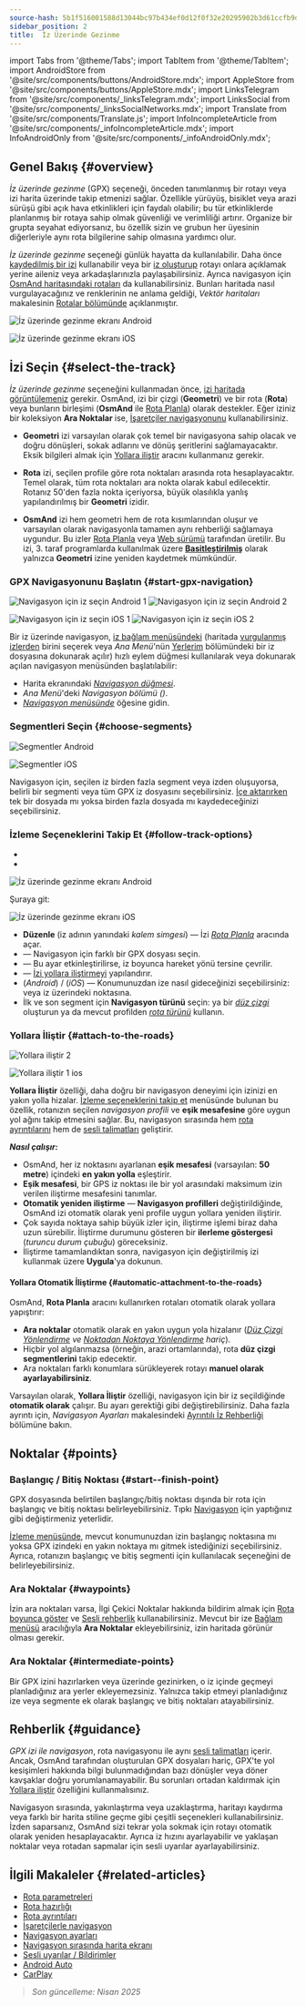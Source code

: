 ```yaml
---
source-hash: 5b1f516001588d13044bc97b434ef0d12f0f32e20295902b3d61ccfb9d49d0f5
sidebar_position: 2
title:  İz Üzerinde Gezinme
---
```

import Tabs from '@theme/Tabs';
import TabItem from '@theme/TabItem';
import AndroidStore from '@site/src/components/buttons/AndroidStore.mdx';
import AppleStore from '@site/src/components/buttons/AppleStore.mdx';
import LinksTelegram from '@site/src/components/_linksTelegram.mdx';
import LinksSocial from '@site/src/components/_linksSocialNetworks.mdx';
import Translate from '@site/src/components/Translate.js';
import InfoIncompleteArticle from '@site/src/components/_infoIncompleteArticle.mdx';
import InfoAndroidOnly from '@site/src/components/_infoAndroidOnly.mdx';



## Genel Bakış {#overview}

*İz üzerinde gezinme* (GPX) seçeneği, önceden tanımlanmış bir rotayı veya izi harita üzerinde takip etmenizi sağlar. Özellikle yürüyüş, bisiklet veya arazi sürüşü gibi açık hava etkinlikleri için faydalı olabilir; bu tür etkinliklerde planlanmış bir rotaya sahip olmak güvenliği ve verimliliği artırır. Organize bir grupta seyahat ediyorsanız, bu özellik sizin ve grubun her üyesinin diğerleriyle aynı rota bilgilerine sahip olmasına yardımcı olur.

*İz üzerinde gezinme* seçeneği günlük hayatta da kullanılabilir. Daha önce [kaydedilmiş bir izi](../../plugins/trip-recording.md) kullanabilir veya bir [iz oluşturup](../../personal/tracks/manage-tracks.md#create-a-track) rotayı onlara açıklamak yerine aileniz veya arkadaşlarınızla paylaşabilirsiniz. Ayrıca navigasyon için [OsmAnd haritasındaki rotaları](../../../../blog/routes/) da kullanabilirsiniz. Bunları haritada nasıl vurgulayacağınız ve renklerinin ne anlama geldiği, *Vektör haritaları* makalesinin [Rotalar bölümünde](../../map/vector-maps.md#routes) açıklanmıştır.

<Tabs groupId="operating-systems" queryString="operating-systems">

<TabItem value="android" label="Android">

![İz üzerinde gezinme ekranı Android](@site/static/img/navigation/gpx/navigation_gpx_android.png)

</TabItem>

<TabItem value="ios" label="iOS">

![İz üzerinde gezinme ekranı iOS](@site/static/img/navigation/gpx/navigation_gpx_ios.png)

</TabItem>

</Tabs>


## İzi Seçin {#select-the-track}

*İz üzerinde gezinme* seçeneğini kullanmadan önce, [izi haritada görüntülemeniz](../../map/tracks/index.md#display-tracks-on-the-map) gerekir. OsmAnd, izi bir çizgi (**Geometri**) ve bir rota (**Rota**) veya bunların birleşimi (**OsmAnd** ile [Rota Planla](../../plan-route/create-route.md)) olarak destekler. Eğer iziniz bir koleksiyon **Ara Noktalar** ise, [İşaretçiler navigasyonunu](./markers-navigation.md) kullanabilirsiniz.


- **Geometri** izi varsayılan olarak çok temel bir navigasyona sahip olacak ve doğru dönüşleri, sokak adlarını ve dönüş şeritlerini sağlamayacaktır. Eksik bilgileri almak için [Yollara iliştir](#attach-to-the-roads) aracını kullanmanız gerekir.

- **Rota** izi, seçilen profile göre rota noktaları arasında rota hesaplayacaktır. Temel olarak, tüm rota noktaları ara nokta olarak kabul edilecektir. Rotanız 50'den fazla nokta içeriyorsa, büyük olasılıkla yanlış yapılandırılmış bir **Geometri** izidir.

- **OsmAnd** izi hem geometri hem de rota kısımlarından oluşur ve varsayılan olarak navigasyonla tamamen aynı rehberliği sağlamaya uygundur. Bu izler [Rota Planla](../../plan-route/create-route.md) veya [Web sürümü](../../web/index.md) tarafından üretilir. Bu izi, 3. taraf programlarda kullanılmak üzere [**Basitleştirilmiş**](../../plan-route/create-route.md#save-route) olarak yalnızca **Geometri** izine yeniden kaydetmek mümkündür.


### GPX Navigasyonunu Başlatın {#start-gpx-navigation}

<Tabs groupId="operating-systems" queryString="operating-systems">

<TabItem value="android" label="Android">

![Navigasyon için iz seçin Android 1](@site/static/img/navigation/gpx/follow_track_andr_1.png) ![Navigasyon için iz seçin Android 2](@site/static/img/navigation/gpx/follow_track_andr_2.png)

</TabItem>

<TabItem value="ios" label="iOS">

![Navigasyon için iz seçin iOS 1](@site/static/img/navigation/gpx/follow_track_ios_1.png) ![Navigasyon için iz seçin iOS 2](@site/static/img/navigation/gpx/follow_track_ios_2.png)

</TabItem>

</Tabs>

Bir iz üzerinde navigasyon, [iz bağlam menüsündeki](../../map/tracks/track-context-menu.md#add-waypoint-to-a-track) (haritada [vurgulanmış izlerden](./route-navigation.md#history-of-previous-routes) birini seçerek veya *Ana Menü*'nün [Yerlerim](../../personal/myplaces.md) bölümündeki bir iz dosyasına dokunarak açılır) hızlı eylem düğmesi kullanılarak veya dokunarak açılan navigasyon menüsünden başlatılabilir:

- Harita ekranındaki [*Navigasyon düğmesi*](../../widgets/map-buttons.md#directions).
- *Ana Menü*'deki *Navigasyon bölümü* *(<Translate android="true" ids="shared_string_menu,shared_string_navigation"/>)*.
- [*Navigasyon menüsünde*](./route-navigation.md#navigation-menu) *<Translate android="true" ids="shared_string_settings,follow_track"/>* öğesine gidin.

### Segmentleri Seçin {#choose-segments}

<Tabs groupId="operating-systems" queryString="operating-systems">

<TabItem value="android" label="Android">

![Segmentler Android](@site/static/img/navigation/gpx/segments_andr.png)

</TabItem>

<TabItem value="ios" label="iOS">

![Segmentler iOS](@site/static/img/navigation/gpx/segments_ios.png)

</TabItem>

</Tabs>

Navigasyon için, seçilen iz birden fazla segment veya izden oluşuyorsa, belirli bir segmenti veya tüm GPX iz dosyasını seçebilirsiniz. [İçe aktarırken](../../personal/tracks/manage-tracks.md#import) tek bir dosyada mı yoksa birden fazla dosyada mı kaydedeceğinizi seçebilirsiniz.


### İzleme Seçeneklerini Takip Et {#follow-track-options}

<Tabs groupId="operating-systems" queryString="operating-systems">

<TabItem value="android" label="Android">

- *<Translate android="true" ids="shared_string_navigation,shared_string_settings,follow_track"/>*
- *<Translate android="true" ids="help_article_map_track_context_menu_name,shared_string_options,follow_track"/>*

![İz üzerinde gezinme ekranı Android](@site/static/img/navigation/gpx/follow_the_track_5-1_andr.png)

</TabItem>

<TabItem value="ios" label="iOS">

Şuraya git: *<Translate ios="true" ids="shared_string_navigation,shared_string_settings,follow_track"/>*


![İz üzerinde gezinme ekranı iOS](@site/static/img/navigation/gpx/follow_the_track_4-1_ios.png)

</TabItem>

</Tabs>

- **Düzenle** (iz adının yanındaki *kalem simgesi*) — İzi [*Rota Planla*](../../plan-route/create-route.md) aracında açar.
- **<Translate android="true" ids="select_another_track"/>** — Navigasyon için farklı bir GPX dosyası seçin.
- **<Translate android="true" ids="gpx_option_reverse_route"/>** — Bu ayar etkinleştirilirse, iz boyunca hareket yönü tersine çevrilir.
- **<Translate android="true" ids="attach_to_the_roads"/>** — [İzi yollara iliştirmeyi](#attach-to-the-roads) yapılandırır.
- **<Translate android="true" ids="pass_whole_track_descr"/>** (*Android*) / **<Translate ios="true" ids="point_to_navigate"/>** (*iOS*) — Konumunuzdan ize nasıl gideceğinizi seçebilirsiniz:
*<Translate android="true" ids="start_of_the_track"/>* veya iz üzerindeki *<Translate android="true" ids="nearest_point"/>* noktasına.
- İlk ve son segment için **Navigasyon türünü** seçin: ya bir [*düz çizgi*](../routing/straight-line-routing.md) oluşturun ya da mevcut profilden [*rota türünü*](../routing/osmand-routing.md#routing-types) kullanın.


### Yollara İliştir {#attach-to-the-roads}

<Tabs groupId="operating-systems" queryString="operating-systems">

<TabItem value="android" label="Android">

![Yollara iliştir 2](@site/static/img/navigation/gpx/attach_roads_gpx_andr_2.png)

</TabItem>

<TabItem value="ios" label="iOS">

![Yollara iliştir 1 ios](@site/static/img/navigation/gpx/attach_to_the_roads_ios.png)

</TabItem>

</Tabs>

**Yollara İliştir** özelliği, daha doğru bir navigasyon deneyimi için izinizi en yakın yolla hizalar. [İzleme seçeneklerini takip et](#follow-track-options) menüsünde bulunan bu özellik, rotanızın seçilen *navigasyon profili* ve **eşik mesafesine** göre uygun yol ağını takip etmesini sağlar. Bu, navigasyon sırasında hem [rota ayrıntılarını](../setup/route-details.md) hem de [sesli talimatları](#guidance) geliştirir.

***Nasıl çalışır:***

- OsmAnd, her iz noktasını ayarlanan **eşik mesafesi** (varsayılan: **50 metre**) içindeki **en yakın yolla** eşleştirir.
- **Eşik mesafesi**, bir GPS iz noktası ile bir yol arasındaki maksimum izin verilen iliştirme mesafesini tanımlar.
- **Otomatik yeniden iliştirme** — **Navigasyon profilleri** değiştirildiğinde, OsmAnd izi otomatik olarak yeni profile uygun yollara yeniden iliştirir.
- Çok sayıda noktaya sahip büyük izler için, iliştirme işlemi biraz daha uzun sürebilir. İliştirme durumunu gösteren bir **ilerleme göstergesi** (*turuncu durum çubuğu*) göreceksiniz.
- İliştirme tamamlandıktan sonra, navigasyon için değiştirilmiş izi kullanmak üzere **Uygula**'ya dokunun.

#### Yollara Otomatik İliştirme {#automatic-attachment-to-the-roads}

OsmAnd, **Rota Planla** aracını kullanırken rotaları otomatik olarak yollara yapıştırır:

- **Ara noktalar** otomatik olarak en yakın uygun yola hizalanır (*[Düz Çizgi Yönlendirme](../../navigation/routing/straight-line-routing.md) ve [Noktadan Noktaya Yönlendirme](../../navigation/routing/direct-to-point-routing.md) hariç*).
- Hiçbir yol algılanmazsa (örneğin, arazi ortamlarında), rota **düz çizgi segmentlerini** takip edecektir.
- Ara noktaları farklı konumlara sürükleyerek rotayı **manuel olarak ayarlayabilirsiniz**.

Varsayılan olarak, **Yollara İliştir** özelliği, navigasyon için bir iz seçildiğinde **otomatik olarak** çalışır. Bu ayarı gerektiği gibi değiştirebilirsiniz. Daha fazla ayrıntı için, *Navigasyon Ayarları* makalesindeki [Ayrıntılı İz Rehberliği](../guidance/navigation-settings.md#detailed-track-guidance) bölümüne bakın.


## Noktalar {#points}

### Başlangıç / Bitiş Noktası {#start--finish-point}

GPX dosyasında belirtilen başlangıç/bitiş noktası dışında bir rota için başlangıç ve bitiş noktası belirleyebilirsiniz. Tıpkı [Navigasyon](../setup/route-navigation.md#select-starting-point) için yaptığınız gibi değiştirmeniz yeterlidir.

[İzleme menüsünde](#follow-track-options), mevcut konumunuzdan izin başlangıç noktasına mı yoksa GPX izindeki en yakın noktaya mı gitmek istediğinizi seçebilirsiniz. Ayrıca, rotanızın başlangıç ve bitiş segmenti için kullanılacak [<Translate android="true" ids="nav_type_hint"/>](../routing/osmand-routing.md#routing-types) seçeneğini de belirleyebilirsiniz.

### Ara Noktalar {#waypoints}

İzin ara noktaları varsa, İlgi Çekici Noktalar hakkında bildirim almak için [Rota boyunca göster](../guidance/map-during-navigation.md#show-points-along-the-route) ve [Sesli rehberlik](../guidance/voice-navigation.md#voice-settings) kullanabilirsiniz. Mevcut bir ize [Bağlam menüsü](../../map/map-context-menu.md#-add--edit-track-waypoint--add--edit-track-waypoint) aracılığıyla **Ara Noktalar** ekleyebilirsiniz, izin haritada görünür olması gerekir.

### Ara Noktalar {#intermediate-points}

Bir GPX izini hazırlarken veya üzerinde gezinirken, o iz içinde geçmeyi planladığınız ara yerler ekleyemezsiniz. Yalnızca takip etmeyi planladığınız ize veya segmente ek olarak başlangıç ve bitiş noktaları atayabilirsiniz.

## Rehberlik {#guidance}

*GPX izi ile navigasyon*, rota navigasyonu ile aynı [sesli talimatları](../guidance/voice-navigation.md) içerir. Ancak, OsmAnd tarafından oluşturulan GPX dosyaları hariç, GPX'te yol kesişimleri hakkında bilgi bulunmadığından bazı dönüşler veya döner kavşaklar doğru yorumlanamayabilir. Bu sorunları ortadan kaldırmak için [Yollara iliştir](#attach-to-the-roads) özelliğini kullanmalısınız.

Navigasyon sırasında, yakınlaştırma veya uzaklaştırma, haritayı kaydırma veya farklı bir harita stiline geçme gibi çeşitli seçenekleri kullanabilirsiniz. İzden saparsanız, OsmAnd sizi tekrar yola sokmak için rotayı otomatik olarak yeniden hesaplayacaktır. Ayrıca iz hızını ayarlayabilir ve yaklaşan noktalar veya rotadan sapmalar için sesli uyarılar ayarlayabilirsiniz.


## İlgili Makaleler {#related-articles}

- [Rota parametreleri](../routing/osmand-routing.md#routing-types)
- [Rota hazırlığı](./route-navigation.md)
- [Rota ayrıntıları](./route-details.md)
- [İşaretçilerle navigasyon](./markers-navigation.md)
- [Navigasyon ayarları](../guidance/navigation-settings.md)
- [Navigasyon sırasında harita ekranı](../guidance/map-during-navigation.md)
- [Sesli uyarılar / Bildirimler](../guidance/voice-navigation.md)
- [Android Auto](../auto-car.md)
- [CarPlay](../car-play.md)

> *Son güncelleme: Nisan 2025*